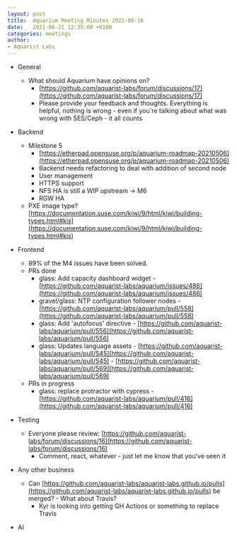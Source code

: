 ```yaml
---
layout: post
title:  Aquarium Meeting Minutes 2021-06-16
date:   2021-06-21 12:35:00 +0100
categories: meetings
author:
- Aquarist Labs
---
```


* General
   * What should Aquarium have opinions on?
       * [https://github.com/aquarist-labs/forum/discussions/17](https://github.com/aquarist-labs/forum/discussions/17)
       * Please provide your feedback and thoughts. Everything is helpful, nothing is wrong - even if you're talking about what was wrong with SES/Ceph - it all counts

* Backend
   * Milestone 5
       * [https://etherpad.opensuse.org/p/aquarium-roadmap-20210506](https://etherpad.opensuse.org/p/aquarium-roadmap-20210506)
       * Backend needs refactoring to deal with addition of second node
       * User management
       * HTTPS support
       * NFS HA is still a WIP upstream -> M6
       * RGW HA
   * PXE image type? [https://documentation.suse.com/kiwi/9/html/kiwi/building-types.html#kis](https://documentation.suse.com/kiwi/9/html/kiwi/building-types.html#kis)

* Frontend
   * 99% of the M4 issues have been solved.
   * PRs done
       * glass: Add capacity dashboard widget - [https://github.com/aquarist-labs/aquarium/issues/486](https://github.com/aquarist-labs/aquarium/issues/486)
       * gravel/glass: NTP configuration follower nodes - [https://github.com/aquarist-labs/aquarium/pull/558](https://github.com/aquarist-labs/aquarium/pull/558)
       * glass: Add 'autofocus' directive - [https://github.com/aquarist-labs/aquarium/pull/556](https://github.com/aquarist-labs/aquarium/pull/556)
       * glass: Updates language assets - [https://github.com/aquarist-labs/aquarium/pull/545](https://github.com/aquarist-labs/aquarium/pull/545) - [https://github.com/aquarist-labs/aquarium/pull/569](https://github.com/aquarist-labs/aquarium/pull/569)
   * PRs in progress
       * glass: replace protractor with cypress - [https://github.com/aquarist-labs/aquarium/pull/416](https://github.com/aquarist-labs/aquarium/pull/416)

* Testing
   * Everyone please review: [https://github.com/aquarist-labs/forum/discussions/16](https://github.com/aquarist-labs/forum/discussions/16)
       * Comment, react, whatever - just let me know that you've seen it

* Any other business
   * Can [https://github.com/aquarist-labs/aquarist-labs.github.io/pulls](https://github.com/aquarist-labs/aquarist-labs.github.io/pulls) be merged? - What about Travis?
       * Kyr is looking into getting GH Actions or something to replace Travis

* AI